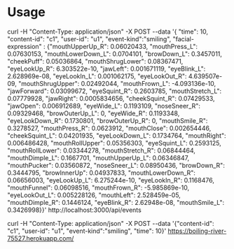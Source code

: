 # Usage

curl -H "Content-Type: application/json" -X POST --data '{ "time": 10, "content-id": "c1", "user-id": "u1", "event-kind":"smiling", "facial-expression" : {"mouthUpperUp_R": 0.06020433, "mouthPress_L": 0.07630153, "mouthLowerDown_L": 0.0704101, "browDown_L": 0.3457011, "cheekPuff": 0.05036864, "mouthShrugLower": 0.08367471, "eyeLookUp_R": 6.303522e-10, "jawLeft": 0.001671119, "eyeBlink_L": 2.628969e-08, "eyeLookIn_L": 0.001062175, "eyeLookOut_R": 4.639507e-09, "mouthShrugUpper": 0.02492044, "mouthFrown_L": -4.093136e-10, "jawForward": 0.03099672, "eyeSquint_R": 0.2603785, "mouthStretch_L": 0.07779928, "jawRight": 0.0005834656, "cheekSquint_R": 0.07429533, "jawOpen": 0.006912689, "eyeWide_L": 0.1193109, "noseSneer_R": 0.09329468, "browOuterUp_L": 0, "eyeWide_R": 0.1193348, "eyeLookDown_R": 0.1730801, "browOuterUp_R": 0, "mouthSmile_R": 0.3278527, "mouthPress_R": 0.0623912, "mouthClose": 0.002654446, "cheekSquint_L": 0.04201935, "eyeLookDown_L": 0.1734764, "mouthRight": 0.006486428, "mouthRollUpper": 0.05356303, "eyeSquint_L": 0.2593125, "mouthRollLower": 0.03344278, "mouthStretch_R": 0.06844464, "mouthDimple_L": 0.1667701, "mouthUpperUp_L": 0.06346847, "mouthPucker": 0.03560872, "noseSneer_L": 0.08950436, "browDown_R": 0.3444795, "browInnerUp": 0.04937833, "mouthLowerDown_R": 0.06656003, "eyeLookUp_L": 6.275244e-10, "eyeLookIn_R": 0.1168476, "mouthFunnel": 0.06098516, "mouthFrown_R": -5.985869e-10, "eyeLookOut_L": 0.005228126, "mouthLeft": 2.528459e-05, "mouthDimple_R": 0.1446124, "eyeBlink_R": 2.62948e-08, "mouthSmile_L": 0.3426998}}' http://localhost:3000/api/events

curl -H "Content-Type: application/json" -X POST --data '{"content-id": "c1", "user-id": "u1", "event-kind":"smiling", "time": 10}' https://boiling-river-75527.herokuapp.com/
